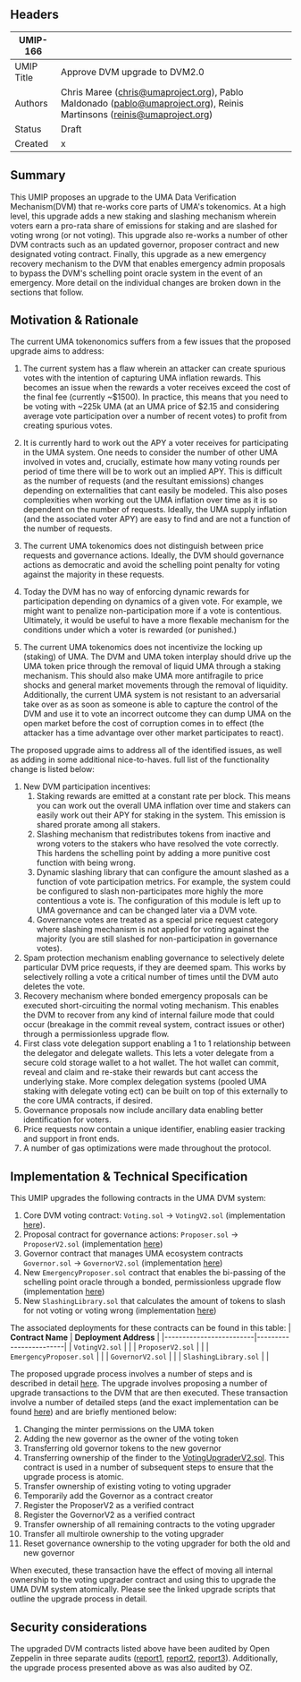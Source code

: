 ## Headers

| UMIP-166   |                                                                                                                       |
| ---------- | --------------------------------------------------------------------------------------------------------------------- |
| UMIP Title | Approve DVM upgrade to DVM2.0                                                                                         |
| Authors    | Chris Maree (chris@umaproject.org), Pablo Maldonado (pablo@umaproject.org), Reinis Martinsons (reinis@umaproject.org) |
| Status     | Draft                                                                                                                 |
| Created    | x                                                                                                                     |

## Summary

This UMIP proposes an upgrade to the UMA Data Verification Mechanism(DVM) that re-works core parts of UMA's tokenomics.
At a high level, this upgrade adds a new staking and slashing mechanism wherein voters earn a pro-rata share of emissions
for staking and are slashed for voting wrong (or not voting). This upgrade also re-works a number of other DVM contracts
such as an updated governor, proposer contract and new designated voting contract. Finally, this upgrade as a new
emergency recovery mechanism to the DVM that enables emergency admin proposals to bypass the DVM's schelling point
oracle system in the event of an emergency. More detail on the individual changes are broken down in the sections that
follow.

## Motivation & Rationale

The current UMA tokenonomics suffers from a few issues that the proposed upgrade aims to address:

1. The current system has a flaw wherein an attacker can create spurious votes with the intention of capturing UMA inflation
   rewards. This becomes an issue when the rewards a voter receives exceed the cost of the final fee (currently ~$1500).
   In practice, this means that you need to be voting with ~225k UMA (at an UMA price of $2.15 and considering average vote
   participation over a number of recent votes) to profit from creating spurious votes.

2. It is currently hard to work out the APY a voter receives for participating in the UMA system. One needs to consider
   the number of other UMA involved in votes and, crucially, estimate how many voting rounds per period of time there will be
   to work out an implied APY. This is difficult as the number of requests (and the resultant emissions) changes depending
   on externalities that cant easily be modeled. This also poses complexities when working out the UMA inflation over time as
   it is so dependent on the number of requests. Ideally, the UMA supply inflation (and the associated voter APY) are easy
   to find and are not a function of the number of requests.

3. The current UMA tokenomics does not distinguish between price requests and governance actions. Ideally, the DVM
   should governance actions as democratic and avoid the schelling point penalty for voting against the majority in these
   requests.

4. Today the DVM has no way of enforcing dynamic rewards for participation depending on dynamics of a given vote.
   For example, we might want to penalize non-participation more if a vote is contentious. Ultimately, it would be useful to
   have a more flexable mechanism for the conditions under which a voter is rewarded (or punished.)

5. The current UMA tokenomics does not incentivize the locking up (staking) of UMA. The DVM and UMA token interplay
   should drive up the UMA token price through the removal of liquid UMA through a staking mechanism. This should also make
   UMA more antifragile to price shocks and general market movements through the removal of liquidity. Additionally, the
   current UMA system is not resistant to an adversarial take over as as soon as someone is able to capture the control
   of the DVM and use it to vote an incorrect outcome they can dump UMA on the open market before the cost of corruption
   comes in to effect (the attacker has a time advantage over other market participates to react).

The proposed upgrade aims to address all of the identified issues, as well as adding in some additional nice-to-haves. 
full list of the functionality change is listed below:

1. New DVM participation incentives:
   1. Staking rewards are emitted at a constant rate per block. This means you can work out the overall UMA inflation over time and stakers can easily work out their APY for staking in the system. This emission is shared prorate among all stakers.
   2. Slashing mechanism that redistributes tokens from inactive and wrong voters to the stakers who have resolved the vote correctly. This hardens the schelling point by adding a more punitive cost function with being wrong.
   3. Dynamic slashing library that can configure the amount slashed as a function of vote participation metrics. For example, the system could be configured to slash non-participates more highly the more contentious a vote is. The configuration of this module is left up to UMA governance and can be changed later via a DVM vote.
   4. Governance votes are treated as a special price request category where slashing mechanism is not applied for voting against the majority (you are still slashed for non-participation in governance votes).
2. Spam protection mechanism enabling governance to selectively delete particular DVM price requests, if they are deemed spam. This works by selectively rolling a vote a critical number of times until the DVM auto deletes the vote.
3. Recovery mechanism where bonded emergency proposals can be executed short-circuiting the normal voting mechanism. This enables the DVM to recover from any kind of internal failure mode that could occur (breakage in the commit reveal system, contract issues or other) through a permissionless upgrade flow.
4. First class vote delegation support enabling a 1 to 1 relationship between the delegator and delegate wallets. This lets a voter delegate from a secure cold storage wallet to a hot wallet. The hot wallet can commit, reveal and claim and re-stake their rewards but cant access the underlying stake. More complex delegation systems (pooled UMA staking with delegate voting ect) can be built on top of this externally to the core UMA contracts, if desired.
5. Governance proposals now include ancillary data enabling better identification for voters.
6. Price requests now contain a unique identifier, enabling easier tracking and support in front ends.
7. A number of gas optimizations were made throughout the protocol.

## Implementation & Technical Specification

This UMIP upgrades the following contracts in the UMA DVM system:

1. Core DVM voting contract: `Voting.sol` → `VotingV2.sol` (implementation [here](https://github.com/UMAprotocol/protocol/blob/master/packages/core/contracts/data-verification-mechanism/implementation/VotingV2.sol)).
2. Proposal contract for governance actions: `Proposer.sol` → `ProposerV2.sol` (implementation [here](https://github.com/UMAprotocol/protocol/blob/master/packages/core/contracts/data-verification-mechanism/implementation/ProposerV2.sol))
3. Governor contract that manages UMA ecosystem contracts `Governor.sol` → `GovernorV2.sol` (implementation [here](https://github.com/UMAprotocol/protocol/blob/master/packages/core/contracts/data-verification-mechanism/implementation/GovernorV2.sol))
4. New `EmergencyProposer.sol` contract that enables the bi-passing of the schelling point oracle through a bonded, permissionless upgrade flow (implementation [here](https://github.com/UMAprotocol/protocol/blob/master/packages/core/contracts/data-verification-mechanism/implementation/EmergencyProposer.sol))
5. New `SlashingLibrary.sol` that calculates the amount of tokens to slash for not voting or voting wrong (implementation [here](https://github.com/UMAprotocol/protocol/blob/master/packages/core/contracts/data-verification-mechanism/implementation/FixedSlashSlashingLibrary.sol))

The associated deployments for these contracts can be found in this table:
| **Contract Name** | **Deployment Address** |
|-------------------------|------------------------|
| `VotingV2.sol` | |
| `ProposerV2.sol` | |
| `EmergencyProposer.sol` | |
| `GovernorV2.sol` | |
| `SlashingLibrary.sol` | |

The proposed upgrade process involves a number of steps and is described in detail [here](https://github.com/UMAprotocol/protocol/blob/master/packages/scripts/src/upgrade-tests/voting2/readme.md). The upgrade involves proposing a number of upgrade transactions to the DVM that are then executed. These transaction involve a number of detailed steps (and the exact implementation can be found [here](https://github.com/UMAprotocol/protocol/blob/17de20eb9d43243ff8151fe3dfff19d0423bd87c/packages/scripts/src/upgrade-tests/voting2/1_Propose.ts)) and are briefly mentioned below:

1. Changing the minter permissions on the UMA token
2. Adding the new governor as the owner of the voting token
3. Transferring old governor tokens to the new governor
4. Transferring ownership of the finder to the [VotingUpgraderV2.sol](https://github.com/UMAprotocol/protocol/blob/master/packages/core/contracts/umips/VotingUpgraderV2.sol). This contract is used in a number of subsequent steps to ensure that the upgrade process is atomic.
5. Transfer ownership of existing voting to voting upgrader
6. Temporarily add the Governor as a contract creator
7. Register the ProposerV2 as a verified contract
8. Register the GovernorV2 as a verified contract
9. Transfer ownership of all remaining contracts to the voting upgrader
10. Transfer all multirole ownership to the voting upgrader
11. Reset governance ownership to the voting upgrader for both the old and new governor

When executed, these transaction have the effect of moving all internal ownership to the voting upgrader contract and using this to upgrade the UMA DVM system atomically. Please see the linked upgrade scripts that outline the upgrade process in detail.

## Security considerations

The upgraded DVM contracts listed above have been audited by Open Zeppelin in three separate audits ([report1](), [report2](), [report3]()). Additionally, the upgrade process presented above as was also audited by OZ.

